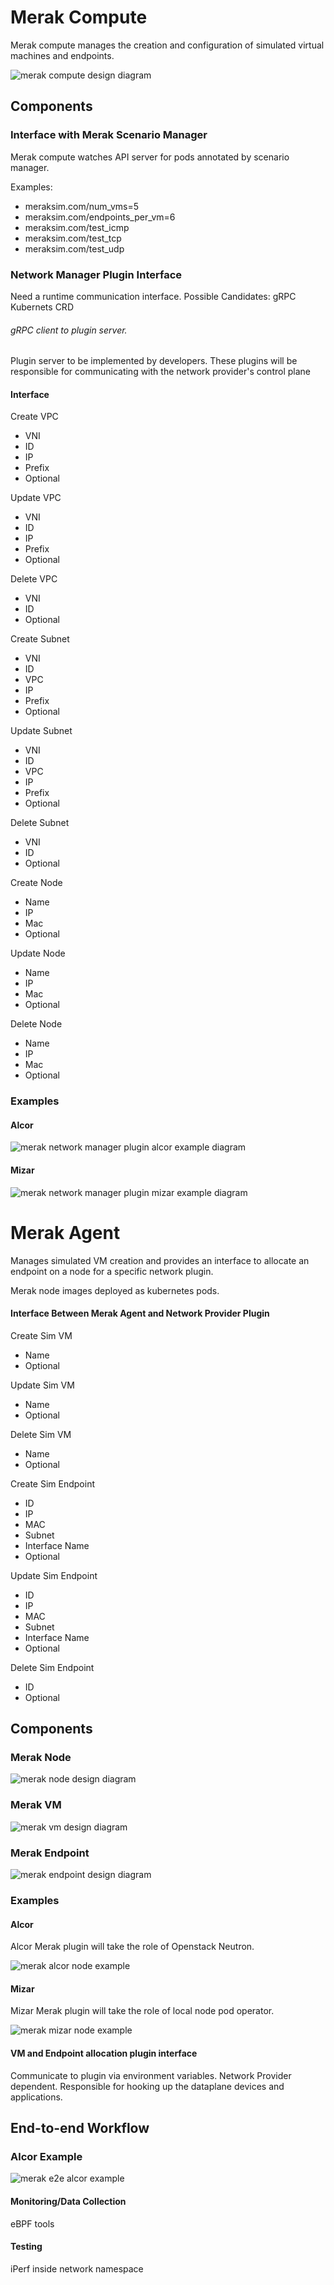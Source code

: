 # Merak Compute

Merak compute manages the creation and configuration of simulated virtual machines and endpoints.

![merak compute design diagram](images/merak_compute_design_diagram.png)

## Components

### Interface with Merak Scenario Manager

Merak compute watches API server for pods annotated by scenario manager.

Examples:
- meraksim.com/num_vms=5
- meraksim.com/endpoints_per_vm=6
- meraksim.com/test_icmp
- meraksim.com/test_tcp
- meraksim.com/test_udp

### Network Manager Plugin Interface

Need a runtime communication interface.
Possible Candidates:
gRPC
Kubernets CRD

###### gRPC client to plugin server.

Plugin server to be implemented by developers.
These plugins will be responsible for communicating with the network provider's control plane

#### Interface

Create VPC

- VNI
- ID
- IP
- Prefix
- Optional

Update VPC

- VNI
- ID
- IP
- Prefix
- Optional

Delete VPC

- VNI
- ID
- Optional

Create Subnet

- VNI
- ID
- VPC
- IP
- Prefix
- Optional

Update Subnet

- VNI
- ID
- VPC
- IP
- Prefix
- Optional

Delete Subnet

- VNI
- ID
- Optional

Create Node
- Name
- IP
- Mac
- Optional

Update Node
- Name
- IP
- Mac
- Optional

Delete Node
- Name
- IP
- Mac
- Optional


### Examples

#### Alcor

![merak network manager plugin alcor example diagram](/assets/images/merak_alcor_network_manager_plugin_example.png)

#### Mizar

![merak network manager plugin mizar example diagram](/assets/images/merak_mizar_network_manager_plugin_example.png)

# Merak Agent
Manages simulated VM creation and provides an interface to allocate an endpoint on a node for a specific network plugin.

Merak node images deployed as kubernetes pods.

#### Interface Between Merak Agent and Network Provider Plugin

Create Sim VM
- Name
- Optional

Update Sim VM
- Name
- Optional

Delete Sim VM
- Name
- Optional

Create Sim Endpoint
- ID
- IP
- MAC
- Subnet
- Interface Name
- Optional

Update Sim Endpoint
- ID
- IP
- MAC
- Subnet
- Interface Name
- Optional

Delete Sim Endpoint
- ID
- Optional

## Components

### Merak Node

![merak node design diagram](/assets/images/merak_node_design_diagram.png)

### Merak VM

![merak vm design diagram](/assets/images/merak_vm_design_diagram.png)

### Merak Endpoint

![merak endpoint design diagram](/assets/images/merak_endpoint_design_diagram.png)

### Examples

#### Alcor

Alcor Merak plugin will take the role of Openstack Neutron.

![merak alcor node example](/assets/images/merak_alcor_node_example.png)

#### Mizar

Mizar Merak plugin will take the role of local node pod operator.

![merak mizar node example](/assets/images/merak_mizar_node_example.png)

#### VM and Endpoint allocation plugin interface

Communicate to plugin via environment variables.
Network Provider dependent. Responsible for hooking up the dataplane devices and applications.

## End-to-end Workflow

### Alcor Example

![merak e2e alcor example](/assets/images/merak_e2e_alcor_example.png)

#### Monitoring/Data Collection

eBPF tools

#### Testing

iPerf inside network namespace